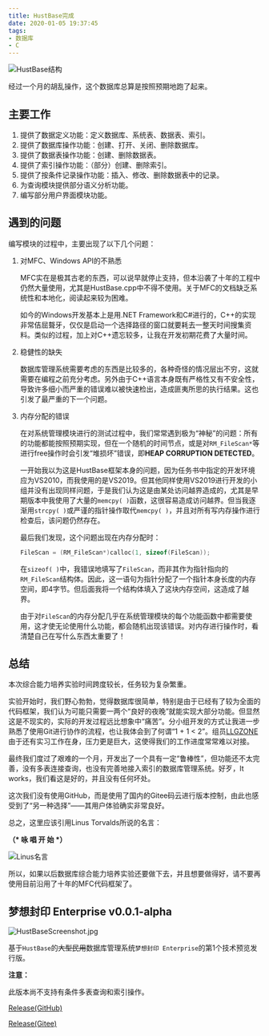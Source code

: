 ```yaml
---
title: HustBase完成
date: 2020-01-05 19:37:45
tags:
- 数据库
- C
---
```


![HustBase结构](http://storage.live.com/items/3550ADEE9AFF19FD!99535:/PgJko6yGmOHnYqW.png?authkey=AIbyrqnS5z58phc)

经过一个月的胡乱操作，这个数据库总算是按照预期地跑了起来。

## 主要工作
1. 提供了数据定义功能：定义数据库、系统表、数据表、索引。
2. 提供了数据库操作功能：创建、打开、关闭、删除数据库。
3. 提供了数据表操作功能：创建、删除数据表。
4. 提供了索引操作功能：（部分）创建、删除索引。
5. 提供了按条件记录操作功能：插入、修改、删除数据表中的记录。
6. 为查询模块提供部分语义分析功能。
7. 编写部分用户界面模块功能。

## 遇到的问题
编写模块的过程中，主要出现了以下几个问题：

1. 对MFC、Windows API的不熟悉

    MFC实在是极其古老的东西，可以说早就停止支持，但本沿袭了十年的工程中仍然大量使用，尤其是HustBase.cpp中不得不使用。关于MFC的文档缺乏系统性和本地化，阅读起来较为困难。

    如今的Windows开发基本上是用.NET Framework和C#进行的，C++的实现非常佶屈聱牙，仅仅是启动一个选择路径的窗口就要耗去一整天时间搜集资料。类似的过程，加上对C++遗忘较多，让我在开发初期花费了大量时间。

<!--more-->

2. 稳健性的缺失

    数据库管理系统需要考虑的东西是比较多的，各种奇怪的情况层出不穷，这就需要在编程之前充分考虑。另外由于C++语言本身既有严格性又有不安全性，导致许多细小而严重的错误难以被快速检出，造成匪夷所思的执行结果。这也引发了最严重的下一个问题。

3. 内存分配的错误

    在对系统管理模块进行的测试过程中，我们常常遇到极为“神秘”的问题：所有的功能都能按照预期实现，但在一个随机的时间节点，或是对`RM_FileScan*`等进行free操作时会引发“堆损坏”错误，即**HEAP CORRUPTION DETECTED**。

    一开始我以为这是HustBase框架本身的问题，因为任务书中指定的开发环境应为VS2010，而我使用的是VS2019。但其他同样使用VS2019进行开发的小组并没有出现同样问题，于是我们认为这是由某处访问越界造成的，尤其是早期版本中我使用了大量的`memcpy( )`函数，这很容易造成访问越界。但当我逐渐用`strcpy( )`或严谨的指针操作取代`memcpy( )`，并且对所有写内存操作进行检查后，该问题仍然存在。

    最后我们发现，这个问题出现在内存分配时：

    ```cpp
    FileScan = (RM_FileScan*)calloc(1, sizeof(FileScan));
    ```

    在`sizeof( )`中，我错误地填写了`FileScan`，而非其作为指针指向的`RM_FileScan`结构体。因此，这一语句为指针分配了一个指针本身长度的内存空间，即4字节。但后面我将一个结构体填入了这块内存空间，这造成了越界。

    由于对`FileScan`的内存分配几乎在系统管理模块的每个功能函数中都需要使用，这才使无论使用什么功能，都会随机出现该错误。对内存进行操作时，看清楚自己在写什么东西太重要了！

## 总结

本次综合能力培养实验时间跨度较长，任务较为复杂繁重。

实验开始时，我们野心勃勃，觉得数据库很简单，特别是由于已经有了较为全面的代码框架，我们认为可能只需要一两个“良好的夜晚”就能实现大部分功能。但显然这是不现实的，实际的开发过程远比想象中“痛苦”。分小组开发的方式让我进一步熟悉了使用Git进行协作的流程，也让我体会到了何谓“1 + 1 < 2”。组员[LLGZONE](https://github.com/LLGZONE)由于还有实习工作在身，压力更是巨大，这使得我们的工作进度常常难以对接。

最终我们度过了艰难的一个月，开发出了一个具有一定“鲁棒性”，但功能还不太完善，没有多表连接查询，也没有完善地接入索引的数据库管理系统。好歹，It works，我们看这是好的，并且没有任何坏处。

这次我们没有使用GitHub，而是使用了国内的Gitee码云进行版本控制，由此也感受到了“另一种选择”——其用户体验确实非常良好。

总之，这里应该引用Linus Torvalds所说的名言：

**（\* 咏 唱 开 始 \*）**
 
![Linus名言](http://storage.live.com/items/3550ADEE9AFF19FD!99536:/DtoulHzyZFSndYg.png?authkey=AIbyrqnS5z58phc)

所以，如果以后数据库综合能力培养实验还要做下去，并且想要做得好，请不要再使用目前沿用了十年的MFC代码框架了。

## 梦想封印 Enterprise v0.0.1-alpha

![HustBaseScreenshot.jpg](http://storage.live.com/items/3550ADEE9AFF19FD!99537:/tg3QhfeB9cOGaHz.jpg?authkey=AIbyrqnS5z58phc)

基于`HustBase`的~~大型民用~~数据库管理系统`梦想封印 Enterprise`的第1个技术预览发行版。

 **注意：** 

此版本尚不支持有条件多表查询和索引操作。

[Release(GitHub)](https://github.com/Macyrate/hustbase/releases)

[Release(Gitee)](https://gitee.com/strangenamebc/hustbase/releases)
